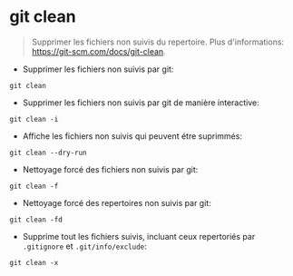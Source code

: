 # git clean

> Supprimer les fichiers non suivis du repertoire.
> Plus d'informations: <https://git-scm.com/docs/git-clean>.

- Supprimer les fichiers non suivis par git:

`git clean`

- Supprimer les fichiers non suivis par git de manière interactive:

`git clean -i`

- Affiche les fichiers non suivis qui peuvent étre suprimmés:

`git clean --dry-run`

- Nettoyage forcé des fichiers non suivis par git:

`git clean -f`

- Nettoyage forcé des repertoires non suivis par git:

`git clean -fd`

- Supprime tout les fichiers suivis, incluant ceux repertoriés par `.gitignore` et `.git/info/exclude`:

`git clean -x`
